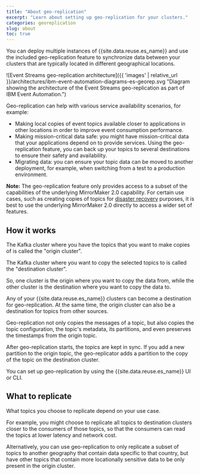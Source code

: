 ```yaml
---
title: "About geo-replication"
excerpt: "Learn about setting up geo-replication for your clusters."
categories: georeplication
slug: about
toc: true
---
```


You can deploy multiple instances of {{site.data.reuse.es_name}} and use the included geo-replication feature to synchronize data between your clusters that are typically located in different geographical locations. 

![Event Streams geo-replication architecture]({{ 'images' | relative_url }}/architectures/ibm-event-automation-diagrams-es-georep.svg "Diagram showing the architecture of the Event Streams geo-replication as part of IBM Event Automation.")

Geo-replication can help with various service availability scenarios, for example:

* Making local copies of event topics available closer to applications in other locations in order to improve event consumption performance.
* Making mission-critical data safe: you might have mission-critical data that your applications depend on to provide services. Using the geo-replication feature, you can back up your topics to several destinations to ensure their safety and availability.
* Migrating data: you can ensure your topic data can be moved to another deployment, for example, when switching from a test to a production environment.

**Note:** The geo-replication feature only provides access to a subset of the capabilities of the underlying MirrorMaker 2.0 capability. For certain use cases, such as creating copies of topics for [disaster recovery](../disaster-recovery) purposes, it is best to use the underlying MirrorMaker 2.0 directly to access a wider set of features. 

## How it works

The Kafka cluster where you have the topics that you want to make copies of is called the "origin cluster".

The Kafka cluster where you want to copy the selected topics to is called the "destination cluster".

So, one cluster is the origin where you want to copy the data from, while the other cluster is the destination where you want to copy the data to.

Any of your {{site.data.reuse.es_name}} clusters can become a destination for geo-replication. At the same time, the origin cluster can also be a destination for topics from other sources.

Geo-replication not only copies the messages of a topic, but also copies the topic configuration, the topic's metadata, its partitions, and even preserves the timestamps from the origin topic.

After geo-replication starts, the topics are kept in sync. If you add a new partition to the origin topic, the geo-replicator adds a partition to the copy of the topic on the destination cluster.

You can set up geo-replication by using the {{site.data.reuse.es_name}} UI or CLI.

## What to replicate

What topics you choose to replicate depend on your use case. 

For example, you might choose to replicate all topics to destination clusters closer to the consumers of those topics, so that the consumers can read the topics at lower latency and network cost. 

Alternatively, you can use geo-replication to only replicate a subset of topics to another geography that contain data specific to that country, but have other topics that contain more locationally sensitive data to be only present in the origin cluster. 
